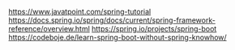 https://www.javatpoint.com/spring-tutorial
https://docs.spring.io/spring/docs/current/spring-framework-reference/overview.html
https://spring.io/projects/spring-boot
https://codeboje.de/learn-spring-boot-without-spring-knowhow/
